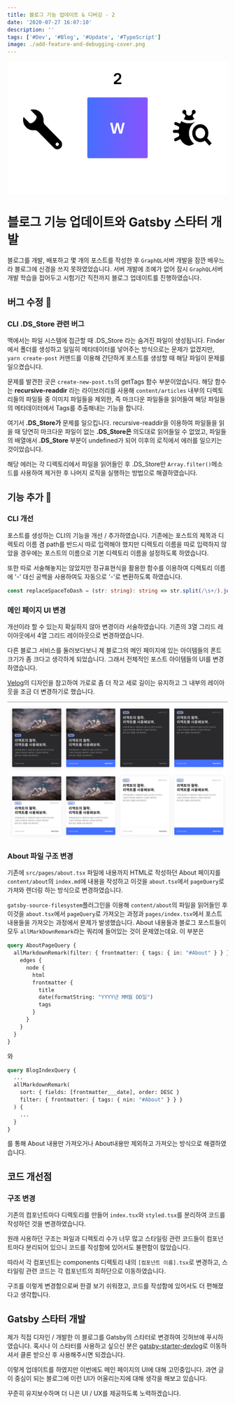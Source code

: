 ```yaml
---
title: 블로그 기능 업데이트 & 디버깅 - 2
date: '2020-07-27 16:07:10'
description: ''
tags: ['#Dev', '#Blog', '#Update', '#TypeScript']
image: ./add-feature-and-debugging-cover.png
---
```


![Add feature & debugging](add-feature-and-debugging-cover.png)

# 블로그 기능 업데이트와 Gatsby 스타터 개발

블로그를 개발, 배포하고 몇 개의 포스트를 작성한 후 `GraphQL`서버 개발을 잠깐 배우느라 블로그에 신경을 쓰지 못하였었습니다. 서버 개발에 조예가 없어 잠시 `GraphQL`서버 개발 학습을 접어두고 시험기간 직전까지 블로그 업데이트를 진행하였습니다.

## 버그 수정 💩

### CLI .DS_Store 관련 버그

맥에서는 파일 시스템에 접근할 때 .DS_Store 라는 숨겨진 파일이 생성됩니다. Finder에서 폴더를 생성하고 일일히 메타데이터를 넣어주는 방식으로는 문제가 없겠지만, `yarn create-post` 커맨드를 이용해 간단하게 포스트를 생성할 때 해당 파일이 문제를 일으켰습니다.

문제를 발견한 곳은 `create-new-post.ts`의 getTags 함수 부분이었습니다. 해당 함수는 **recursive-readdir** 라는 라이브러리를 사용해 `content/articles` 내부의 디렉토리들의 파일들 중 이미지 파일들을 제외한, 즉 마크다운 파일들을 읽어들여 해당 파일들의 메타데이터에서 Tags를 추출해내는 기능을 합니다.

여기서 **.DS_Store가** 문제를 일으킵니다. recursive-readdir을 이용하여 파일들을 읽을 때 당연히 마크다운 파일이 없는 **.DS_Store은** 의도대로 읽어들일 수 없었고, 파일들의 배열애서 **.DS_Store** 부분이 undefined가 되어 이후의 로직에서 에러를 일으키는 것이었습니다.

해당 에러는 각 디렉토리에서 파일을 읽어들인 후 .DS_Store만 `Array.filter()`메소드를 사용하여 제거한 후 나머지 로직을 실행하는 방법으로 해결하였습니다.

## 기능 추가 🌈

### CLI 개선

포스트를 생성하는 CLI의 기능을 개선 / 추가하였습니다. 기존에는 포스트의 제목과 디렉토리 이름 겸 path를 반드시 따로 입력해야 했지만 디렉토리 이름을 따로 입력하지 않았을 경우에는 포스트의 이름으로 기본 디렉토리 이름을 설정하도록 하였습니다.

또한 따로 서술해놓지는 않았지만 정규표현식을 활용한 함수를 이용하여 디렉토리 이름에 '-' 대신 공백을 사용하여도 자동으로 '-'로 변환하도록 하였습니다.

```typescript
const replaceSpaceToDash = (str: string): string => str.split(/\s+/).join('-');
```

### 메인 페이지 UI 변경

개선이라 할 수 있는지 확실하지 않아 변경이라 서술하였습니다. 기존의 3열 그리드 레이아웃에서 4열 그리드 레이아웃으로 변경하였습니다.

다른 블로그 서비스를 둘러보다보니 제 블로그의 메인 페이지에 있는 아이템들의 폰트 크기가 좀 크다고 생각하게 되었습니다. 그래서 전체적인 포스트 아이템들의 UI를 변경하였습니다.

[Velog](https://velog.io)의 디자인을 참고하여 가로로 좀 더 작고 세로 길이는 유지하고 그 내부의 레이아웃을 조금 더 변경하기로 했습니다.

![새로운 포스트 아이템 UI](new-post-card.png)

### About 파일 구조 변경

기존에 `src/pages/about.tsx` 파일에 내용까지 HTML로 작성하던 About 페이지를 `content/about`의 `index.md`에 내용을 작성하고 이것을 `about.tsx`에서 `pageQuery`로 가져와 렌더링 하는 방식으로 변경하였습니다.

`gatsby-source-filesystem`플러그인을 이용해 `content/about`의 파일을 읽어들인 후 이것을 `about.tsx`에서 `pageQuery`로 가져오는 과정과 `pages/index.tsx`에서 포스트 내용들을 가져오는 과정에서 문제가 발생했습니다. About 내용들과 블로그 포스트들이 모두 `allMarkDownRemark`라는 쿼리에 들어있는 것이 문제였는데요. 이 부분은

```graphql
query AboutPageQuery {
  allMarkdownRemark(filter: { frontmatter: { tags: { in: "#About" } } }) {
    edges {
      node {
        html
        frontmatter {
          title
          date(formatString: "YYYY년 MM월 DD일")
          tags
        }
      }
    }
  }
}
```

와

```graphql
query BlogIndexQuery {
  ...
  allMarkdownRemark(
    sort: { fields: [frontmatter___date], order: DESC }
    filter: { frontmatter: { tags: { nin: "#About" } } }
  ) {
    ...
  }
}
```

를 통해 About 내용만 가져오거나 About내용만 제외하고 가져오는 방식으로 해결하였습니다.

## 코드 개선점

### 구조 변경

기존의 컴포넌트마다 디렉토리를 만들어 `index.tsx`와 `styled.tsx`를 분리하여 코드를 작성하던 것을 변경하였습니다.

원래 사용하던 구조는 파일과 디렉토리 수가 너무 많고 스타일링 관련 코드들이 컴포넌트마다 분리되어 있으니 코드를 작성함에 있어서도 불편함이 많았습니다.

따라서 각 컴포넌트는 components 디렉토리 내의 `[컴포넌트 이름].tsx`로 변경하고, 스타일링 관련 코드는 각 컴포넌트의 최하단으로 이동하였습니다.

구조를 이렇게 변경함으로써 한결 보기 쉬워졌고, 코드를 작성함에 있어서도 더 편해졌다고 생각합니다.

## Gatsby 스타터 개발

제가 직접 디자인 / 개발한 이 블로그를 Gatsby의 스타터로 변경하여 깃허브에 푸시하였습니다. 혹시나 이 스타터를 사용하고 싶으신 분은 [gatsby-starter-devlog](https://github.com/WDever/gatsby-starter-devlog)로 이동하셔서 클론 받으신 후 사용해주시면 되겠습니다.

이렇게 업데이트를 하였지만 이번에도 메인 페이지의 UI에 대해 고민중입니다. 과연 글이 중심이 되는 블로그에 이런 UI가 어울리는지에 대해 생각을 해보고 있습니다.

꾸준히 유지보수하며 더 나은 UI / UX를 제공하도록 노력하겠습니다.

